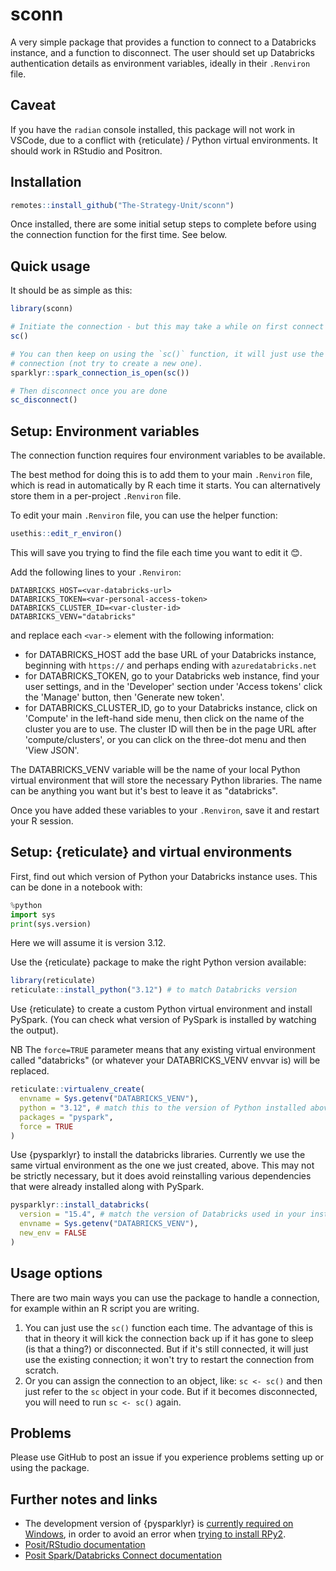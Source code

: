 # sconn

A very simple package that provides a function to connect to a
  Databricks instance, and a function to disconnect.
The user should set up Databricks authentication details as environment
  variables, ideally in their `.Renviron` file.

## Caveat

If you have the `radian` console installed, this package will not work in
  VSCode, due to a conflict with {reticulate} / Python virtual environments.
It should work in RStudio and Positron.

## Installation

```r
remotes::install_github("The-Strategy-Unit/sconn")
```

Once installed, there are some initial setup steps to complete before using the
  connection function for the first time. See below.

## Quick usage

It should be as simple as this:

```r
library(sconn)

# Initiate the connection - but this may take a while on first connect
sc()

# You can then keep on using the `sc()` function, it will just use the existing
# connection (not try to create a new one).
sparklyr::spark_connection_is_open(sc())

# Then disconnect once you are done
sc_disconnect()
```

## Setup: Environment variables

The connection function requires four environment variables to be available.

The best method for doing this is to add them to your main `.Renviron` file,
  which is read in automatically by R each time it starts.
  You can alternatively store them in a per-project `.Renviron` file.

To edit your main `.Renviron` file, you can use the helper function:

```r
usethis::edit_r_environ()
```

This will save you trying to find the file each time you want to edit it 😊.

Add the following lines to your `.Renviron`:

```
DATABRICKS_HOST=<var-databricks-url>
DATABRICKS_TOKEN=<var-personal-access-token>
DATABRICKS_CLUSTER_ID=<var-cluster-id>
DATABRICKS_VENV="databricks"
```

and replace each `<var->` element with the following information:

* for DATABRICKS_HOST add the base URL of your Databricks instance, beginning with `https://` and perhaps ending with `azuredatabricks.net`
* for DATABRICKS_TOKEN, go to your Databricks web instance, find your user settings, and in the 'Developer' section under 'Access tokens' click the 'Manage' button, then 'Generate new token'.
* for DATABRICKS_CLUSTER_ID, go to your Databricks instance, click on 'Compute' in the left-hand side menu, then click on the name of the cluster you are to use. The cluster ID will then be in the page URL after 'compute/clusters', or you can click on the three-dot menu and then 'View JSON'.

The DATABRICKS_VENV variable will be the name of your local Python virtual
  environment that will store the necessary Python libraries.
  The name can be anything you want but it's best to leave it as "databricks".

Once you have added these variables to your `.Renviron`, save it and restart
  your R session.


## Setup: {reticulate} and virtual environments

First, find out which version of Python your Databricks instance uses.
This can be done in a notebook with:

```python
%python
import sys
print(sys.version)
```

Here we will assume it is version 3.12.

Use the {reticulate} package to make the right Python version available:

```r
library(reticulate)
reticulate::install_python("3.12") # to match Databricks version
```

Use {reticulate} to create a custom Python virtual environment and install
  PySpark.
  (You can check what version of PySpark is installed by watching the output).

NB The `force=TRUE` parameter means that any existing virtual environment called
  "databricks" (or whatever your DATABRICKS_VENV envvar is) will be replaced.

```r
reticulate::virtualenv_create(
  envname = Sys.getenv("DATABRICKS_VENV"),
  python = "3.12", # match this to the version of Python installed above
  packages = "pyspark",
  force = TRUE
)
```

Use {pysparklyr} to install the databricks libraries.
Currently we use the same virtual environment as the one we just created, above.
This may not be strictly necessary, but it does avoid reinstalling various
  dependencies that were already installed along with PySpark.

```r
pysparklyr::install_databricks(
  version = "15.4", # match the version of Databricks used in your instance
  envname = Sys.getenv("DATABRICKS_VENV"),
  new_env = FALSE
)
```

## Usage options

There are two main ways you can use the package to handle a connection,
  for example within an R script you are writing.

1. You can just use the `sc()` function each time.
  The advantage of this is that in theory it will kick the connection back up
  if it has gone to sleep (is that a thing?) or disconnected.
  But if it's still connected, it will just use the existing connection; it
  won't try to restart the connection from scratch.
2. Or you can assign the connection to an object, like: `sc <- sc()` and then
  just refer to the `sc` object in your code.
  But if it becomes disconnected, you will need to run `sc <- sc()` again.


## Problems

Please use GitHub to post an issue if you experience problems setting up or
  using the package.

## Further notes and links

* The development version of {pysparklyr} is [currently required on Windows](https://github.com/mlverse/pysparklyr/issues/125), in order to avoid an error when [trying to install RPy2](https://rpy2.github.io/doc/v3.5.x/html/overview.html#installation).
* [Posit/RStudio documentation](https://posit.co/blog/databricks-clusters-in-rstudio-with-sparklyr/)
* [Posit Spark/Databricks Connect documentation](https://spark.posit.co/deployment/databricks-connect.html)
